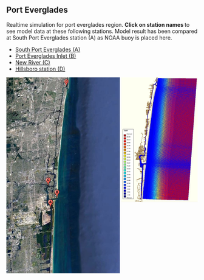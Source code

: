 
<html>  
 <div>
  <h2>Port Everglades</h2>
</div> 
<p>
Realtime simulation for port everglades region. <strong> Click on station names </strong> to see model data at these following stations. Model result has been compared at South Port Everglades station (A) as NOAA buoy is placed here.
</p>
 
<ul>
 <li><a href="waterlevel_noaa_port.jpg" target="_blank"> South Port Everglades (A)</a></li>
 <li><a href="waterlevel_everglades_inlet.jpg" target="_blank"> Port Everglades Inlet (B)</a></li>
 <li><a href="waterlevel_newriver.jpg" target="_blank"> New River (C)</a></li>
 <li><a href="waterlevel_hillsboro_inlet.jpg" target="_blank"> Hillsboro station (D)</a></li>
</ul>

  <a href="gmap4.JPG">
     <img src="gmap4.JPG" width="299" align="center">
  </a> 

  <a href="c24.JPG">
     <img src="c24.JPG" width="201" align="right">
 </a>
  
</html>




